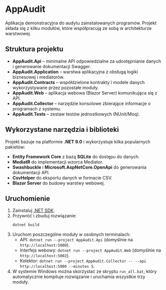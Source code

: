 # AppAudit

Aplikacja demonstracyjna do audytu zainstalowanych programów. Projekt składa się z kilku modułów, które współpracują ze sobą w architekturze warstwowej.

## Struktura projektu
- **AppAudit.Api** – minimalne API odpowiedzialne za udostępnianie danych i generowanie dokumentacji Swagger.
- **AppAudit.Application** – warstwa aplikacyjna z obsługą logiki biznesowej i mediatorów.
- **AppAudit.Contracts** – współdzielone kontrakty i modele danych wykorzystywane przez pozostałe moduły.
- **AppAudit.Web** – aplikacja webowa (Blazor Server) komunikująca się z API.
- **AppAudit.Collector** – narzędzie konsolowe zbierające informacje o programach z systemu.
- **AppAudit.Tests** – zestaw testów jednostkowych (NUnit/Moq).

## Wykorzystane narzędzia i biblioteki
Projekt bazuje na platformie **.NET 9.0** i wykorzystuje kilka popularnych pakietów:
- **Entity Framework Core** z bazą **SQLite** do dostępu do danych.
- **MediatR** do implementacji wzorca Mediator.
- **Swashbuckle** i **Microsoft.AspNetCore.OpenApi** do generowania dokumentacji API.
- **CsvHelper** do eksportu danych w formacie CSV.
- **Blazor Server** do budowy warstwy webowej.

## Uruchomienie
1. Zainstaluj [.NET SDK](https://dotnet.microsoft.com/).
2. Przywróć i zbuduj rozwiązanie:
   ```bash
   dotnet build
   ```
3. Uruchom poszczególne moduły w osobnych terminalach:
   - API: `dotnet run --project AppAudit.Api` (domyślnie na `http://localhost:5000`).
   - Interfejs webowy: `dotnet run --project AppAudit.Web` (domyślnie na `http://localhost:5002`).
   - Kolektor: `dotnet run --project AppAudit.Collector -- --api http://localhost:5000 --minutes 5`.
4. W systemie Windows można skorzystać ze skryptu `run_all.bat`, który automatycznie kompiluje rozwiązanie i uruchamia wszystkie trzy moduły.

